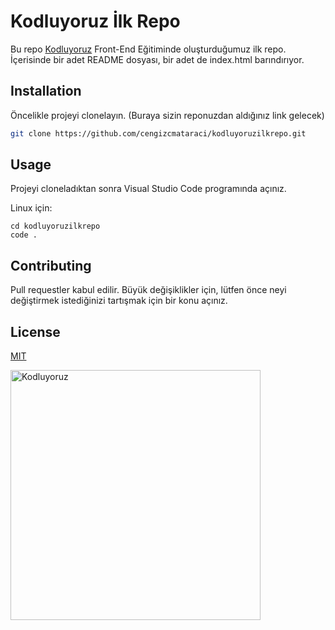# Kodluyoruz İlk Repo
Bu repo [Kodluyoruz](https://www.kodluyoruz.org) Front-End Eğitiminde  oluşturduğumuz ilk repo. İçerisinde bir adet README dosyası, bir adet de index.html barındırıyor. 

## Installation 

Öncelikle projeyi clonelayın. (Buraya sizin reponuzdan aldığınız link gelecek)

```bash
git clone https://github.com/cengizcmataraci/kodluyoruzilkrepo.git
```

## Usage 

Projeyi cloneladıktan sonra Visual Studio Code programında açınız.

Linux için: 

```linux
cd kodluyoruzilkrepo
code .
```

## Contributing

Pull requestler kabul edilir. Büyük değişiklikler için, lütfen önce neyi değiştirmek istediğinizi tartışmak için bir konu açınız. 

## License

[MIT](https://choosealicense.com/license/mit)


<img align="center" alt="Kodluyoruz" width="400" src="https://miro.medium.com/max/3150/2*TZeK0kyHTRHVv3gUi8BtQg.png" >
